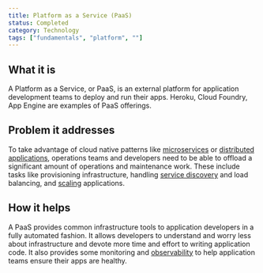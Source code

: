 ```yaml
---
title: Platform as a Service (PaaS)
status: Completed
category: Technology
tags: ["fundamentals", "platform", ""]
---
```


## What it is
A Platform as a Service, or PaaS, is an external platform for application development teams to deploy and run their apps. Heroku, Cloud Foundry, App Engine are examples of PaaS offerings.

## Problem it addresses
To take advantage of cloud native patterns like [microservices](/microservices/) or [distributed applications](/distributed_apps/), operations teams and developers need to be able to offload a significant amount of operations and maintenance work. These include tasks like provisioning infrastructure, handling [service discovery](/service_discovery/) and load balancing, and [scaling](/scalability/) applications.

## How it helps
A PaaS provides common infrastructure tools to application developers in a fully automated fashion. It allows developers to understand and worry less about infrastructure and devote more time and effort to writing application code. It also provides some monitoring and [observability](/observability/) to help application teams ensure their apps are healthy.


